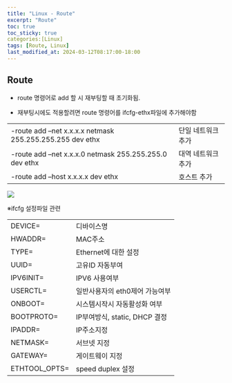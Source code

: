 ```yaml
---
title: "Linux - Route"
excerpt: "Route"
toc: true
toc_sticky: true
categories:[Linux]
tags: [Route, Linux]
last_modified_at: 2024-03-12T08:17:00-18:00
---
```



## Route
- route 명령어로 add 할 시 재부팅할 때 초기화됨.

- 재부팅시에도 적용할려면 route 명령어를 ifcfg-ethx파일에 추가해야함

|   |   |
|---|---|
|-route add –net x.x.x.x netmask 255.255.255.255 dev ethx|단일 네트워크 추가|
|-route add –net x.x.x.0 netmask 255.255.255.0 dev ethx|대역 네트워크 추가|
|-route add –host x.x.x.x dev ethx|호스트 추가|
  
![](https://i.imgur.com/7XZNArr.png)


※ifcfg 설정파일 관련

|   |   |
|---|---|
|DEVICE=|디바이스명|
|HWADDR=|MAC주소|
|TYPE=|Ethernet에 대한 설정|
|UUID=|고유ID 자동부여|
|IPV6INIT=|IPV6 사용여부|
|USERCTL=|일반사용자의 eth0제어 가능여부|
|ONBOOT=|시스템시작시 자동활성화 여부|
|BOOTPROTO=|IP부여방식, static, DHCP 결정|
|IPADDR=|IP주소지정|
|NETMASK=|서브넷 지정|
|GATEWAY=|게이트웨이 지정|
|ETHTOOL_OPTS=|speed duplex 설정|
